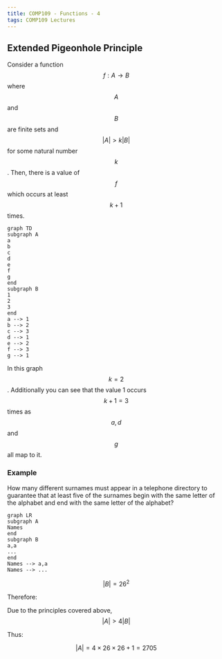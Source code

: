 ```yaml
---
title: COMP109 - Functions - 4
tags: COMP109 Lectures
---
```

## Extended Pigeonhole Principle
Consider a function $$f:A\rightarrow B$$ where $$A$$ and $$B$$ are finite sets and $$\vert A\vert >k\vert B\vert $$ for some natural number $$k$$. Then, there is a value of $$f$$ which occurs at least $$k+1$$ times.

```mermaid
graph TD
subgraph A
a
b
c
d
e
f
g
end 
subgraph B
1
2
3
end
a --> 1
b --> 2
c --> 3
d --> 1
e --> 2
f --> 3
g --> 1
```

In this graph $$k=2$$. Additionally you can see that the value 1 occurs $$k+1=3$$ times as $$a,d$$ and $$g$$ all map to it.

### Example
How many different surnames must appear in a telephone directory to guarantee that at least five of the surnames begin with the same letter of the alphabet and end with the same letter of the alphabet?

```mermaid
graph LR
subgraph A
Names
end
subgraph B
a,a
...
end
Names --> a,a
Names --> ...
```

$$\vert B\vert =26^2$$

Therefore:

Due to the principles covered above, $$\vert A\vert >4\vert B\vert $$

Thus:

$$\vert A\vert =4\times26\times26+1=2705$$
